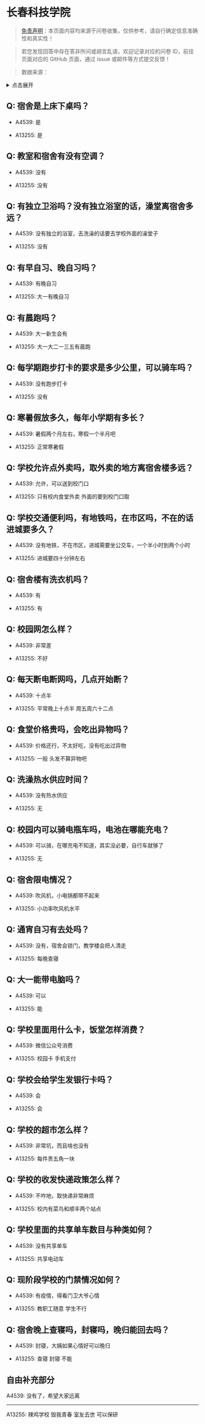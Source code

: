 # 长春科技学院

> [免责声明](https://colleges.chat/#_3)：本页面内容均来源于问卷收集，仅供参考，请自行确定信息准确性和真实性！

> 若您发现回答中存在答非所问或胡言乱语，欢迎记录对应的问卷 ID，前往页面对应的 GitHub 页面，通过 issue 或邮件等方式提交反馈！

> 数据来源：

<details><summary>点击展开</summary>
<ul>
<li>A4539: 匿名 (2022 年 06 月)</li>
<li>A13255: 匿名 (2022 年 06 月)</li>
</ul>
</details>

## Q: 宿舍是上床下桌吗？

- A4539: 是

- A13255: 是

## Q: 教室和宿舍有没有空调？

- A4539: 没有

- A13255: 没有

## Q: 有独立卫浴吗？没有独立浴室的话，澡堂离宿舍多远？

- A4539: 没有独立的浴室，去洗澡的话要去学校外面的澡堂子

- A13255: 没有

## Q: 有早自习、晚自习吗？

- A4539: 有晚自习

- A13255: 大一有晚自习

## Q: 有晨跑吗？

- A4539: 大一新生会有

- A13255: 大一大二一三五有晨跑

## Q: 每学期跑步打卡的要求是多少公里，可以骑车吗？

- A4539: 没有跑步打卡

- A13255: 没有

## Q: 寒暑假放多久，每年小学期有多长？

- A4539: 暑假两个月左右，寒假一个半月吧

- A13255: 正常寒暑假

## Q: 学校允许点外卖吗，取外卖的地方离宿舍楼多远？

- A4539: 允许，可以送到校门口

- A13255: 只有校内食堂外卖 外面的要到校门口取

## Q: 学校交通便利吗，有地铁吗，在市区吗，不在的话进城要多久？

- A4539: 没有地铁，不在市区，进城需要坐公交车，一个半小时到两个小时

- A13255: 进城要四十分钟左右

## Q: 宿舍楼有洗衣机吗？

- A4539: 有

- A13255: 有

## Q: 校园网怎么样？

- A4539: 非常差

- A13255: 不好

## Q: 每天断电断网吗，几点开始断？

- A4539: 十点半

- A13255: 平常晚上十点半 周五周六十二点

## Q: 食堂价格贵吗，会吃出异物吗？

- A4539: 价格还行，不太好吃，没有吃出过异物

- A13255: 一般 头发不算异物吧

## Q: 洗澡热水供应时间？

- A4539: 没有热水供应

- A13255: 无

## Q: 校园内可以骑电瓶车吗，电池在哪能充电？

- A4539: 可以骑，在哪充电不知道，其实没必要，自行车就够了

- A13255: 无

## Q: 宿舍限电情况？

- A4539: 吹风机，小电锅都带不起来

- A13255: 小功率吹风机水平

## Q: 通宵自习有去处吗？

- A4539: 没有，宿舍会锁门，教学楼会把人清走

- A13255: 每晚查寝

## Q: 大一能带电脑吗？

- A4539: 可以

- A13255: 能

## Q: 学校里面用什么卡，饭堂怎样消费？

- A4539: 微信公众号消费

- A13255: 校园卡 手机支付

## Q: 学校会给学生发银行卡吗？

- A4539: 会

- A13255: 会

## Q: 学校的超市怎么样？

- A4539: 非常坑，而且啥也没有

- A13255: 每件贵五角一块

## Q: 学校的收发快递政策怎么样？

- A4539: 不咋地，取快递非常麻烦

- A13255: 校内有菜鸟和顺丰两个站点

## Q: 学校里面的共享单车数目与种类如何？

- A4539: 没有共享单车

- A13255: 共享电动车

## Q: 现阶段学校的门禁情况如何？

- A4539: 有疫情，得看门卫大爷心情

- A13255: 教职工随意 学生不行

## Q: 宿舍晚上查寝吗，封寝吗，晚归能回去吗？

- A4539: 封寝，大姨如果心情好可以晚归

- A13255: 查寝 封寝 不能

## 自由补充部分

A4539: 没有了，希望大家远离

***

A13255: 辣鸡学校 毁我青春 室友去世 可以保研